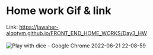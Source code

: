 # Home work Gif & link
Link:  https://jawaher-alqotym.github.io/FRONT_END_HOME_WORKS/Day3_HW
 <br><br>
![_Play with dice - Google Chrome_ 2022-06-21 22-08-59](https://user-images.githubusercontent.com/63616896/174879953-d900c8b3-5c7a-4cd2-807e-71e3417a4a3b.gif)

